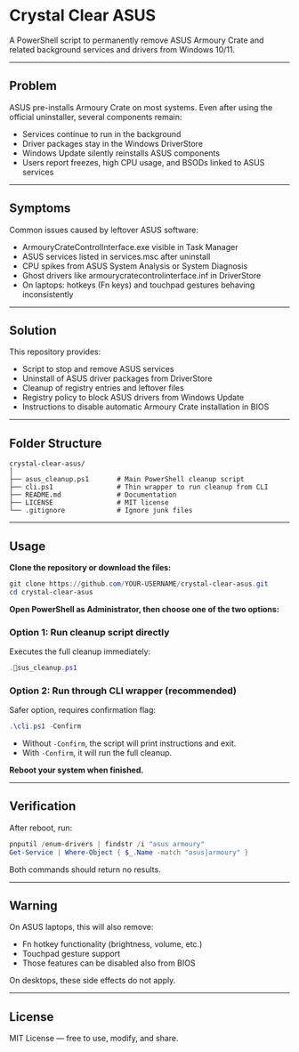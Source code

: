 # Crystal Clear ASUS

A PowerShell script to permanently remove ASUS Armoury Crate and related background services and drivers from Windows 10/11.

---

## Problem
ASUS pre-installs Armoury Crate on most systems. Even after using the official uninstaller, several components remain:
- Services continue to run in the background
- Driver packages stay in the Windows DriverStore
- Windows Update silently reinstalls ASUS components
- Users report freezes, high CPU usage, and BSODs linked to ASUS services

---

## Symptoms
Common issues caused by leftover ASUS software:
- ArmouryCrateControlInterface.exe visible in Task Manager
- ASUS services listed in services.msc after uninstall
- CPU spikes from ASUS System Analysis or System Diagnosis
- Ghost drivers like armourycratecontrolinterface.inf in DriverStore
- On laptops: hotkeys (Fn keys) and touchpad gestures behaving inconsistently

---

## Solution
This repository provides:
- Script to stop and remove ASUS services
- Uninstall of ASUS driver packages from DriverStore
- Cleanup of registry entries and leftover files
- Registry policy to block ASUS drivers from Windows Update
- Instructions to disable automatic Armoury Crate installation in BIOS

---

## Folder Structure

```
crystal-clear-asus/
│
├── asus_cleanup.ps1       # Main PowerShell cleanup script
├── cli.ps1                # Thin wrapper to run cleanup from CLI
├── README.md              # Documentation
├── LICENSE                # MIT license
└── .gitignore             # Ignore junk files
```

---

## Usage

**Clone the repository or download the files:**

```powershell
git clone https://github.com/YOUR-USERNAME/crystal-clear-asus.git
cd crystal-clear-asus
```

**Open PowerShell as Administrator, then choose one of the two options:**

### Option 1: Run cleanup script directly
Executes the full cleanup immediately:
```powershell
.sus_cleanup.ps1
```

### Option 2: Run through CLI wrapper (recommended)
Safer option, requires confirmation flag:
```powershell
.\cli.ps1 -Confirm
```

- Without `-Confirm`, the script will print instructions and exit.  
- With `-Confirm`, it will run the full cleanup.  

**Reboot your system when finished.**

---

## Verification

After reboot, run:
```powershell
pnputil /enum-drivers | findstr /i "asus armoury"
Get-Service | Where-Object { $_.Name -match "asus|armoury" }
```

Both commands should return no results.

---

## Warning

On ASUS laptops, this will also remove:
- Fn hotkey functionality (brightness, volume, etc.)
- Touchpad gesture support
- Those features can be disabled also from BIOS

On desktops, these side effects do not apply.

---

## License

MIT License — free to use, modify, and share.

